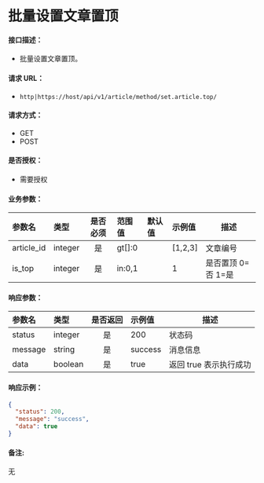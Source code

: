 # 批量设置文章置顶

#### 接口描述：
- 批量设置文章置顶。

#### 请求 URL：
- `http|https://host/api/v1/article/method/set.article.top/`

#### 请求方式：
- GET
- POST

#### 是否授权：
- 需要授权

#### 业务参数：
|参数名|类型|是否必须|范围值|默认值|示例值|描述|
|:----|:---|:---:|:-----|:-----|:-----|-----|
|article_id |integer |是 |gt[]:0 | |[1,2,3] |文章编号 |
|is_top |integer |是 |in:0,1 | |1 |是否置顶 0=否 1=是 |

#### 响应参数：
|参数名|类型|是否返回|示例值|描述|
|:-----|:-----|:---:|:-----|-----|
|status |integer |是 |200 |状态码 |
|message |string |是 |success |消息信息 |
|data |boolean |是 |true |返回 true 表示执行成功 |

#### 响应示例：
```json
{
  "status": 200,
  "message": "success",
  "data": true
}
```

#### 备注:
无